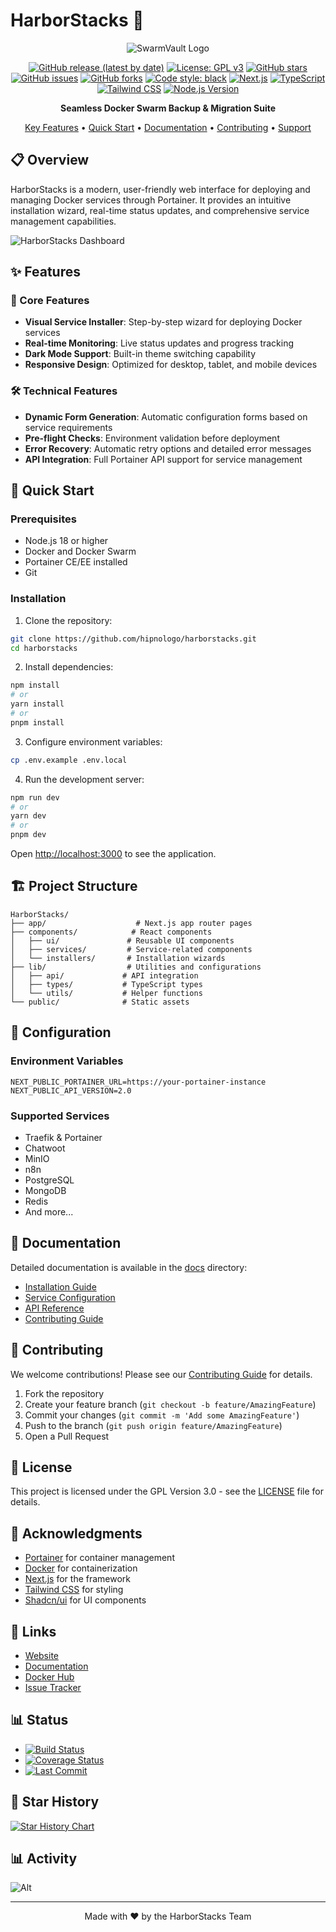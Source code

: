 # HarborStacks 🚢

<div align="center">

![SwarmVault Logo](https://user-images.githubusercontent.com/hipnologo/HarborStacks/HarborStacks-logo.png)

[![GitHub release (latest by date)](https://img.shields.io/github/v/release/hipnologo/HarborStacks)](https://github.com/hipnologo/HarborStacks/releases)
[![License: GPL v3](https://img.shields.io/badge/License-GPLv3-blue.svg)](https://www.gnu.org/licenses/gpl-3.0)
[![GitHub stars](https://img.shields.io/github/stars/hipnologo/HarborStacks)](https://github.com/hipnologo/HarborStacks/stargazers)
[![GitHub issues](https://img.shields.io/github/issues/hipnologo/HarborStacks)](https://github.com/hipnologo/HarborStacks/issues)
[![GitHub forks](https://img.shields.io/github/forks/hipnologo/HarborStacks)](https://github.com/hipnologo/HarborStacks/network)
[![Code style: black](https://img.shields.io/badge/code%20style-black-000000.svg)](https://github.com/psf/black)
[![Next.js](https://img.shields.io/badge/Next.js-14-black)](https://nextjs.org/)
[![TypeScript](https://img.shields.io/badge/TypeScript-5.0-blue)](https://www.typescriptlang.org/)
[![Tailwind CSS](https://img.shields.io/badge/Tailwind-3.3-38B2AC)](https://tailwindcss.com/)
[![Node.js Version](https://img.shields.io/badge/node->=18-green)](https://nodejs.org)

**Seamless Docker Swarm Backup & Migration Suite**

[Key Features](#key-features) • [Quick Start](#quick-start) • [Documentation](#documentation) • [Contributing](#contributing) • [Support](#support)

</div>

## 📋 Overview

HarborStacks is a modern, user-friendly web interface for deploying and managing Docker services through Portainer. It provides an intuitive installation wizard, real-time status updates, and comprehensive service management capabilities.

![HarborStacks Dashboard](./docs/images/dashboard.png)

## ✨ Features

### 🎯 Core Features
- **Visual Service Installer**: Step-by-step wizard for deploying Docker services
- **Real-time Monitoring**: Live status updates and progress tracking
- **Dark Mode Support**: Built-in theme switching capability
- **Responsive Design**: Optimized for desktop, tablet, and mobile devices

### 🛠 Technical Features
- **Dynamic Form Generation**: Automatic configuration forms based on service requirements
- **Pre-flight Checks**: Environment validation before deployment
- **Error Recovery**: Automatic retry options and detailed error messages
- **API Integration**: Full Portainer API support for service management

## 🚀 Quick Start

### Prerequisites
- Node.js 18 or higher
- Docker and Docker Swarm
- Portainer CE/EE installed
- Git

### Installation

1. Clone the repository:
```bash
git clone https://github.com/hipnologo/harborstacks.git
cd harborstacks
```

2. Install dependencies:
```bash
npm install
# or
yarn install
# or
pnpm install
```

3. Configure environment variables:
```bash
cp .env.example .env.local
```

4. Run the development server:
```bash
npm run dev
# or
yarn dev
# or
pnpm dev
```

Open [http://localhost:3000](http://localhost:3000) to see the application.

## 🏗 Project Structure

```
HarborStacks/
├── app/                    # Next.js app router pages
├── components/            # React components
│   ├── ui/               # Reusable UI components
│   ├── services/         # Service-related components
│   └── installers/       # Installation wizards
├── lib/                  # Utilities and configurations
│   ├── api/             # API integration
│   ├── types/           # TypeScript types
│   └── utils/           # Helper functions
└── public/              # Static assets
```

## 🔧 Configuration

### Environment Variables

```env
NEXT_PUBLIC_PORTAINER_URL=https://your-portainer-instance
NEXT_PUBLIC_API_VERSION=2.0
```

### Supported Services

- Traefik & Portainer
- Chatwoot
- MinIO
- n8n
- PostgreSQL
- MongoDB
- Redis
- And more...

## 📖 Documentation

Detailed documentation is available in the [docs](./docs) directory:

- [Installation Guide](./docs/installation.md)
- [Service Configuration](./docs/services.md)
- [API Reference](./docs/api.md)
- [Contributing Guide](./docs/contributing.md)

## 🤝 Contributing

We welcome contributions! Please see our [Contributing Guide](CONTRIBUTING.md) for details.

1. Fork the repository
2. Create your feature branch (`git checkout -b feature/AmazingFeature`)
3. Commit your changes (`git commit -m 'Add some AmazingFeature'`)
4. Push to the branch (`git push origin feature/AmazingFeature`)
5. Open a Pull Request

## 📜 License

This project is licensed under the GPL Version 3.0 - see the [LICENSE](LICENSE) file for details.

## 🙏 Acknowledgments

- [Portainer](https://www.portainer.io/) for container management
- [Docker](https://www.docker.com/) for containerization
- [Next.js](https://nextjs.org/) for the framework
- [Tailwind CSS](https://tailwindcss.com/) for styling
- [Shadcn/ui](https://ui.shadcn.com/) for UI components

## 🔗 Links

- [Website](https://harborstacks.dev)
- [Documentation](https://docs.harborstacks.dev)
- [Docker Hub](https://hub.docker.com/r/HarborStacks)
- [Issue Tracker](https://github.com/hipnologo/HarborStacks/issues)

## 📊 Status

- [![Build Status](https://img.shields.io/github/workflow/status/hipnologo/HarborStacks/CI)](https://github.com/hipnologo/HarborStacks/actions)
- [![Coverage Status](https://img.shields.io/codecov/c/github/hipnologo/HarborStacks)](https://codecov.io/gh/hipnologo/HarborStacks)
- [![Last Commit](https://img.shields.io/github/last-commit/hipnologo/HarborStacks)](https://github.com/hipnologo/HarborStacks/commits/main)

## 🌟 Star History

[![Star History Chart](https://api.star-history.com/svg?repos=hipnologo/HarborStacks&type=Date)](https://star-history.com/#hipnologo/HarborStacks&Date)

## 📊 Activity

![Alt](https://repobeats.axiom.co/api/embed/your-activity-hash.svg "Repository activity graph")

---

<p align="center">Made with ❤️ by the HarborStacks Team</p>
